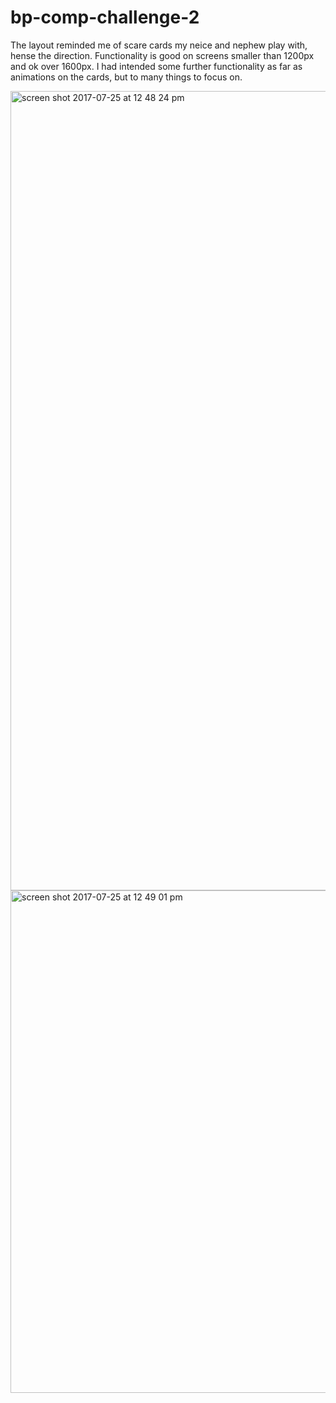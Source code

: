 # bp-comp-challenge-2

The layout reminded me of scare cards my neice and nephew play with, hense the direction. Functionality is good on screens smaller than 1200px and ok over 1600px. 
I had intended some further functionality as far as animations on the cards, but to many things to focus on. 

<img width="1279" alt="screen shot 2017-07-25 at 12 48 24 pm" src="https://user-images.githubusercontent.com/26842728/28588426-c445a302-7137-11e7-89c7-b4fcebc4e140.png">
<img width="804" alt="screen shot 2017-07-25 at 12 49 01 pm" src="https://user-images.githubusercontent.com/26842728/28588431-c754d482-7137-11e7-9bdf-7161a3457816.png">
